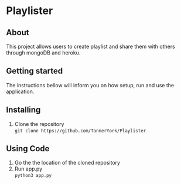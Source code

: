 # Playlister

## About
This project allows users to create playlist and share them with others through mongoDB and heroku.

## Getting started
The instructions bellow will inform you on how setup, run and use the application.

## Installing
1. Clone the repository <br>
`git clone https://github.com/TannerYork/Playlister` <br>

## Using Code
1. Go the the location of the cloned repository <br>
3. Run app.py <br>
`python3 app.py`
